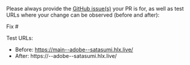 Please always provide the [GitHub issue(s)](../issues) your PR is for, as well as test URLs where your change can be observed (before and after):

Fix #<gh-issue-id>

Test URLs:
- Before: https://main--adobe--satasumi.hlx.live/
- After: https://<branch>--adobe--satasumi.hlx.live/
